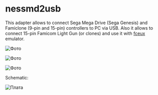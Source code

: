 # nessmd2usb
This adapter allows to connect Sega Mega Drive (Sega Genesis) and Famiclone (9-pin and 15-pin) controllers to PC via USB. Also it allows to connect 15-pin Famicom Light Gun (or clones) and use it with [fceux](https://github.com/taSVideos/fceux/) emulator.

![Фото](photo/nessmd1.jpg)

![Фото](photo/nessmd2.jpg)

![Фото](photo/nessmd3.jpg)

Schematic:

![Плата](scematic/scematic.png)
